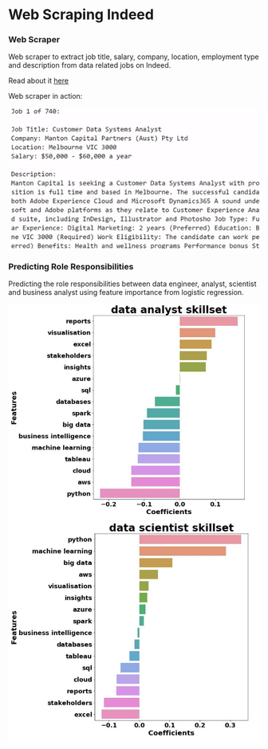 # Web Scraping Indeed

### Web Scraper
Web scraper to extract job title, salary, company, location, employment type and description from data related jobs on Indeed. 

Read about it [here](https://alfredzou.github.io/portfolio/Web%20Scraping%20Indeed/)

Web scraper in action:

<img src='Images/Web Scraping Indeed.gif'>

### Predicting Role Responsibilities
Predicting the role responsibilities between data engineer, analyst, scientist and business analyst using feature importance from logistic regression.

<img src='Images/data analyst.jpg'>

<img src='Images/data scientist.jpg'>
